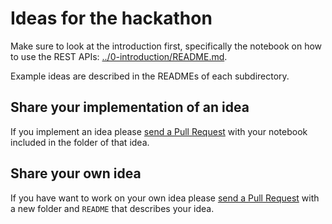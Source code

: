# Ideas for the hackathon
Make sure to look at the introduction first, specifically the notebook on how
to use the REST APIs: [../0-introduction/README.md](../0-introduction/README.md).

Example ideas are described in the READMEs of each subdirectory.


## Share your implementation of an idea
If you implement an idea please [send a Pull
Request](https://help.github.com/en/articles/creating-a-pull-request) with your
notebook included in the folder of that idea.

## Share your own idea
If you have want to work on your own idea please [send a Pull
Request](https://help.github.com/en/articles/creating-a-pull-request) with a
new folder and `README` that describes your idea.
